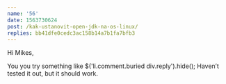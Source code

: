 ```yaml
---
name: '56'
date: 1563730624
post: /kak-ustanovit-open-jdk-na-os-linux/
replies: bb41dfe0cedc3ac158b14a7b1fa7bfb3
---
```


Hi Mikes,

You you try something like
$('li.comment.buried div.reply').hide();
Haven’t tested it out, but it should work.